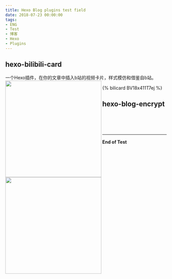 ```yaml
---
title: Hexo Blog plugins test field
date: 2018-07-23 00:00:00
tags: 
- ENG
- Test
- 博客
- Hexo
- Plugins
---
```

## **hexo-bilibili-card**
一个Hexo插件，在你的文章中插入b站的视频卡片，样式模仿和借鉴自b站。
<img src='https://nodei.co/npm/hexo-bilibili-card.png' align='left' style=' width:300px;height:100 px'/>
<br />

{% bilicard BV18x411T7ej %}

## **hexo-blog-encrypt**
<img src='https://nodei.co/npm/hexo-blog-encrypt.png' align='left' style=' width:300px;height:100 px'/>


<br />
<br />
<br />

---
**End of Test**